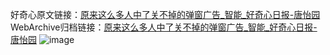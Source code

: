 好奇心原文链接：[原来这么多人中了关不掉的弹窗广告_智能_好奇心日报-唐怡园](https://www.qdaily.com/articles/8082.html)
WebArchive归档链接：[原来这么多人中了关不掉的弹窗广告_智能_好奇心日报-唐怡园](http://web.archive.org/web/20190623152030/https://www.qdaily.com/articles/8082.html)
![image](http://ww3.sinaimg.cn/large/007d5XDpgy1g3vckiygllj30u03637py)